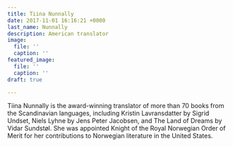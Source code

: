 ```yaml
---
title: Tiina Nunnally
date: 2017-11-01 16:16:21 +0000
last_name: Nunnally
description: American translator
image:
  file: ''
  caption: ''
featured_image:
  file: ''
  caption: ''
draft: true

---
```

 Tiina Nunnally is the award-winning translator of more than 70 books from the Scandinavian languages, including Kristin Lavransdatter by Sigrid Undset, Niels Lyhne by Jens Peter Jacobsen, and The Land of Dreams by Vidar Sundstøl. She was appointed Knight of the Royal Norwegian Order of Merit for her contributions to Norwegian literature in the United States.